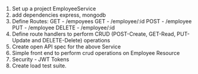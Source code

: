 1. Set up a project EmployeeService
2. add dependencies express, mongodb
3. Define Routes: 
   GET - /empoyees
   GET - /employee/:id
   POST - /employee
   PUT  - /employee
   DELETE - /employee/:id
4. Define route handlers to perform CRUD (POST-Create, GET-Read, PUT-Update and DELETE-Delete) operations
5. Create open API spec for the above Service
6. Simple front end  to perform crud operations on Employee Resource
7. Security - JWT Tokens
8. Create load test suite.